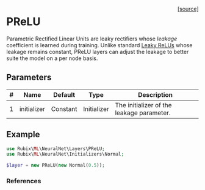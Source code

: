 <span style="float:right;"><a href="https://github.com/RubixML/ML/blob/master/src/NeuralNet/Layers/PReLU.php">[source]</a></span>

# PReLU
Parametric Rectified Linear Units are leaky rectifiers whose *leakage* coefficient is learned during training. Unlike standard [Leaky ReLUs](neural-network/activation-functions/leaky-relu.md) whose leakage remains constant, PReLU layers can adjust the leakage to better suite the model on a per node basis.

## Parameters
| # | Name | Default | Type | Description |
|---|---|---|---|---|
| 1 | initializer | Constant | Initializer | The initializer of the leakage parameter. |

## Example
```php
use Rubix\ML\NeuralNet\Layers\PReLU;
use Rubix\ML\NeuralNet\Initializers\Normal;

$layer = new PReLU(new Normal(0.5));
```

### References
[^1]: K. He et al. (2015). Delving Deep into Rectifiers: Surpassing Human-Level Performance on ImageNet Classification.